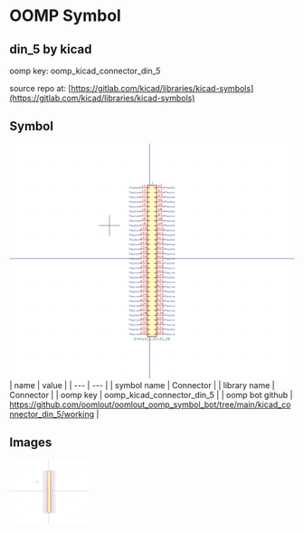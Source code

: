# OOMP Symbol  
## din_5  by kicad  
  
oomp key: oomp_kicad_connector_din_5  
  
source repo at: [https://gitlab.com/kicad/libraries/kicad-symbols](https://gitlab.com/kicad/libraries/kicad-symbols)  
## Symbol  
  
[![working.png](working_600.png)](working.png)  
| name | value | 
| --- | --- | 
| symbol name | Connector | 
| library name | Connector | 
| oomp key | oomp_kicad_connector_din_5 | 
| oomp bot github | https://github.com/oomlout/oomlout_oomp_symbol_bot/tree/main/kicad_connector_din_5/working | 
## Images  
  
[![working.png](working_140.png)](working.png)  
